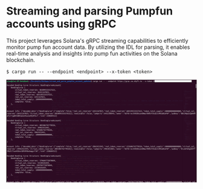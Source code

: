 # Streaming and parsing Pumpfun accounts using gRPC

This project leverages Solana's gRPC streaming capabilities to efficiently monitor pump fun account data. By utilizing the IDL for parsing, it enables real-time analysis and insights into pump fun activities on the Solana blockchain.

```
$ cargo run -- --endpoint <endpoint> --x-token <token>
```

![screenshot](assets/usage-screenshot.png?raw=true "Screenshot")
